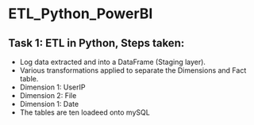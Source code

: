 # ETL_Python_PowerBI

## Task 1: ETL in Python, Steps taken:

* Log data extracted and into a DataFrame (Staging layer).
* Various transformations applied to separate the Dimensions and Fact table.
* Dimension 1: UserIP
* Dimension 2: File
* Dimension 1: Date
* The tables are ten loadeed onto mySQL
